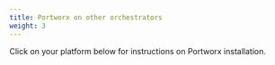 ```yaml
---
title: Portworx on other orchestrators
weight: 3
---
```


Click on your platform below for instructions on Portworx installation. 


